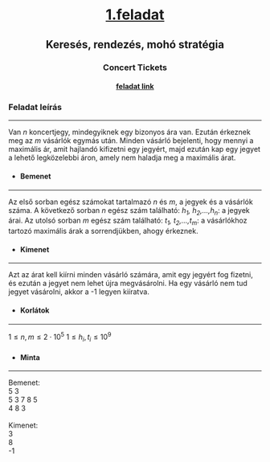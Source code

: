 # <p align = "center"><u>1.feladat</u> <br> 
## <p align = "center">Keresés, rendezés, mohó stratégia
### <p align = "center">Concert Tickets
#### <p align = "center"> [feladat link](https://cses.fi/problemset/task/1091)

### Feladat leírás
***

 Van <i>n</i> koncertjegy, mindegyiknek egy bizonyos ára van. Ezután érkeznek meg az <i>m</i> vásárlók egymás után. Minden vásárló bejelenti, hogy mennyi a maximális ár, amit hajlandó kifizetni egy jegyért, majd ezután kap egy jegyet a lehető legközelebbi áron, amely nem haladja meg a maximális árat.
 
 * #### Bemenet 
 ***
 Az első sorban egész számokat tartalmazó <i>n</i> és <i>m</i>, a jegyek és a vásárlók száma. A következő sorban <i>n</i> egész szám található: <i>h<sub>1</sub>, h<sub>2</sub>,...,h<sub>n</sub></i>: a jegyek árai. Az utolsó sorban <i>m</i> egész szám található: <i>t<sub>1</sub>, t<sub>2</sub>,...,t<sub>m</sub></i>: a vásárlókhoz tartozó maximális árak a sorrendjükben, ahogy érkeznek.

* #### Kimenet
***
Azt az árat kell kiírni minden vásárló számára, amit egy jegyért fog fizetni, és ezután a jegyet nem lehet újra megvásárolni. 
Ha egy vásárló nem tud jegyet vásárolni, akkor a -1 legyen kiíratva.

* #### Korlátok
***
$1 \le n, m \le 2 \cdot 10^5$
$1 \le h_i, t_i \le 10^9$

* #### Minta
***
Bemenet: <br> 5 3 <br>5 3 7 8 5 <br> 4 8 3 <br><br> Kimenet: <br> 3<br> 8 <br> -1


